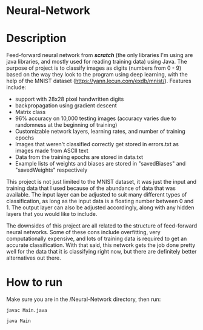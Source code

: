 # Neural-Network

Description
===========

Feed-forward neural network from ***scratch*** (the only libraries I'm using are java libraries, and mostly used for reading training data) using Java. The purpose of project is to classify images as digits (numbers from 0 - 9) based on the way they look to the program using deep learning, with the help of the MNIST dataset (https://yann.lecun.com/exdb/mnist/).
Features include:
- support with 28x28 pixel handwritten digits
- backpropagation using gradient descent
- Matrix class
- 96% accuracy on 10,000 testing images (accuracy varies due to randomness at the beginning of training)
- Customizable network layers, learning rates, and number of training epochs
- Images that weren't classified correctly get stored in errors.txt as images made from ASCII text
- Data from the training epochs are stored in data.txt
- Example lists of weights and biases are stored in "savedBiases" and "savedWeights" respectively

This project is not just limited to the MNIST dataset, it was just the input and training data that I used because of the abundance of data that was available. The input layer can be adjusted to suit many different types of classification, as long as the input data is a floating number between 0 and 1. The output layer can also be adjusted accordingly, along with any hidden layers that you would like to include.

The downsides of this project are all related to the structure of feed-forward neural networks. Some of these cons include overfitting, very computationally expensive, and lots of training data is required to get an accurate classification. With that said, this network gets the job done pretty well for the data that it is classifying right now, but there are definitely better alternatives out there.

How to run
==========

Make sure you are in the /Neural-Network directory, then run:

`javac Main.java`

`java Main`
